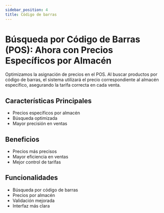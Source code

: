 ```yaml
---
sidebar_position: 4
title: Código de barras
---
```


# Búsqueda por Código de Barras (POS): Ahora con Precios Específicos por Almacén

Optimizamos la asignación de precios en el POS. Al buscar productos por código de barras, el sistema utilizará el precio correspondiente al almacén específico, asegurando la tarifa correcta en cada venta.

## Características Principales

- Precios específicos por almacén
- Búsqueda optimizada
- Mayor precisión en ventas

## Beneficios

- Precios más precisos
- Mayor eficiencia en ventas
- Mejor control de tarifas

## Funcionalidades

- Búsqueda por código de barras
- Precios por almacén
- Validación mejorada
- Interfaz más clara 